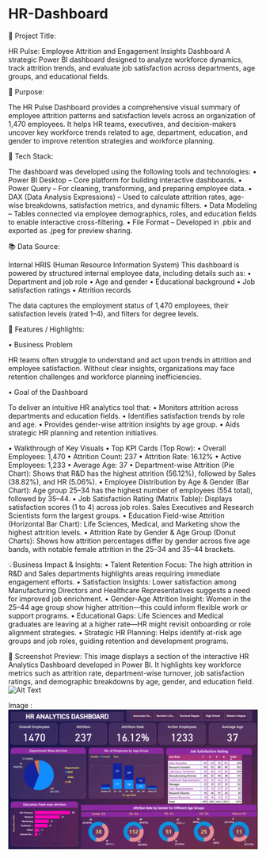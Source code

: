 # HR-Dashboard

📌 Project Title:

HR Pulse: Employee Attrition and Engagement Insights Dashboard
A strategic Power BI dashboard designed to analyze workforce dynamics, track attrition trends, and evaluate job satisfaction across departments, age groups, and educational fields.

📄 Purpose:

The HR Pulse Dashboard provides a comprehensive visual summary of employee attrition patterns and satisfaction levels across an organization of 1,470 employees. It helps HR teams, executives, and decision-makers uncover key workforce trends related to age, department, education, and gender to improve retention strategies and workforce planning.

🧰 Tech Stack:

The dashboard was developed using the following tools and technologies:
	•	Power BI Desktop – Core platform for building interactive dashboards.
	•	Power Query – For cleaning, transforming, and preparing employee data.
	•	DAX (Data Analysis Expressions) – Used to calculate attrition rates, age-wise breakdowns, satisfaction metrics, and dynamic filters.
	•	Data Modeling – Tables connected via employee demographics, roles, and education fields to enable interactive cross-filtering.
	•	File Format – Developed in .pbix and exported as .jpeg for preview sharing.

📚 Data Source:

Internal HRIS (Human Resource Information System)
This dashboard is powered by structured internal employee data, including details such as:
	•	Department and job role
	•	Age and gender
	•	Educational background
	•	Job satisfaction ratings
	•	Attrition records

The data captures the employment status of 1,470 employees, their satisfaction levels (rated 1–4), and filters for degree levels.

🌟 Features / Highlights:

• Business Problem

HR teams often struggle to understand and act upon trends in attrition and employee satisfaction. Without clear insights, organizations may face retention challenges and workforce planning inefficiencies.

• Goal of the Dashboard

To deliver an intuitive HR analytics tool that:
	•	Monitors attrition across departments and education fields.
	•	Identifies satisfaction trends by role and age.
	•	Provides gender-wise attrition insights by age group.
	•	Aids strategic HR planning and retention initiatives.

• Walkthrough of Key Visuals
	•	Top KPI Cards (Top Row):
	•	Overall Employees: 1,470
	•	Attrition Count: 237
	•	Attrition Rate: 16.12%
	•	Active Employees: 1,233
	•	Average Age: 37
	•	Department-wise Attrition (Pie Chart):
Shows that R&D has the highest attrition (56.12%), followed by Sales (38.82%), and HR (5.06%).
	•	Employee Distribution by Age & Gender (Bar Chart):
Age group 25–34 has the highest number of employees (554 total), followed by 35–44.
	•	Job Satisfaction Rating (Matrix Table):
Displays satisfaction scores (1 to 4) across job roles. Sales Executives and Research Scientists form the largest groups.
	•	Education Field-wise Attrition (Horizontal Bar Chart):
Life Sciences, Medical, and Marketing show the highest attrition levels.
	•	Attrition Rate by Gender & Age Group (Donut Charts):
Shows how attrition percentages differ by gender across five age bands, with notable female attrition in the 25–34 and 35–44 brackets.

💡Business Impact & Insights:
	•	Talent Retention Focus: The high attrition in R&D and Sales departments highlights areas requiring immediate engagement efforts.
	•	Satisfaction Insights: Lower satisfaction among Manufacturing Directors and Healthcare Representatives suggests a need for improved job enrichment.
	•	Gender-Age Attrition Insight: Women in the 25–44 age group show higher attrition—this could inform flexible work or support programs.
	•	Educational Gaps: Life Sciences and Medical graduates are leaving at a higher rate—HR might revisit onboarding or role alignment strategies.
	•	Strategic HR Planning: Helps identify at-risk age groups and job roles, guiding retention and development programs.

 📌 Screenshot Preview:
This image displays a section of the interactive HR Analytics Dashboard developed in Power BI. It highlights key workforce metrics such as attrition rate, department-wise turnover, job satisfaction ratings, and demographic breakdowns by age, gender, and education field.
![Alt Text](https://raw.githubusercontent.com/username/repo-name/branch-name/folder/image.png)

Image : ![HR Dashboard](https://raw.githubusercontent.com/SyedAdnan95/HR-Dashboard/main/HR%20Dashboard.png)
